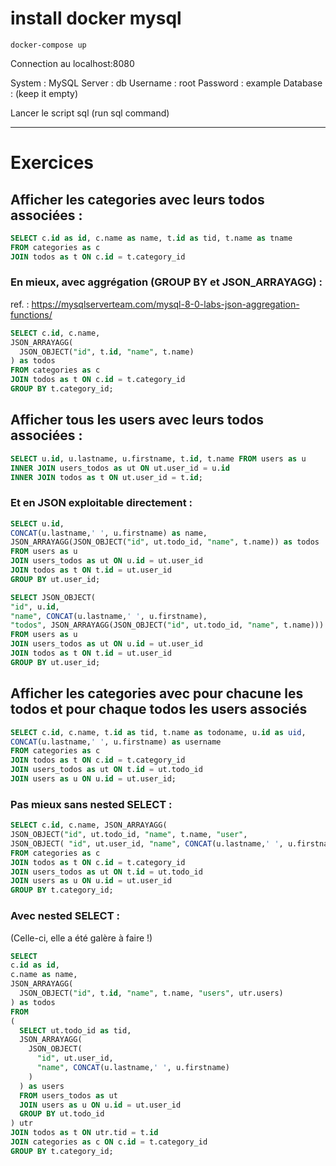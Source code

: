 # install docker mysql

```
docker-compose up
```

Connection au localhost:8080

System : MySQL
Server : db
Username : root
Password : example
Database : (keep it empty)

Lancer le script sql (run sql command)

-----

# Exercices

## Afficher les categories avec leurs todos associées :

```sql
SELECT c.id as id, c.name as name, t.id as tid, t.name as tname
FROM categories as c
JOIN todos as t ON c.id = t.category_id
```

### En mieux, avec aggrégation (GROUP BY et JSON_ARRAYAGG) :

ref. : https://mysqlserverteam.com/mysql-8-0-labs-json-aggregation-functions/

```sql
SELECT c.id, c.name,
JSON_ARRAYAGG(
  JSON_OBJECT("id", t.id, "name", t.name)
) as todos
FROM categories as c
JOIN todos as t ON c.id = t.category_id
GROUP BY t.category_id;
```

## Afficher tous les users avec leurs todos associées :

```sql
SELECT u.id, u.lastname, u.firstname, t.id, t.name FROM users as u
INNER JOIN users_todos as ut ON ut.user_id = u.id
INNER JOIN todos as t ON ut.user_id = t.id;
```

### Et en JSON exploitable directement :

```sql
SELECT u.id, 
CONCAT(u.lastname,' ', u.firstname) as name, 
JSON_ARRAYAGG(JSON_OBJECT("id", ut.todo_id, "name", t.name)) as todos
FROM users as u
JOIN users_todos as ut ON u.id = ut.user_id
JOIN todos as t ON t.id = ut.user_id
GROUP BY ut.user_id;
```

```sql
SELECT JSON_OBJECT(
"id", u.id, 
"name", CONCAT(u.lastname,' ', u.firstname), 
"todos", JSON_ARRAYAGG(JSON_OBJECT("id", ut.todo_id, "name", t.name))) as user
FROM users as u
JOIN users_todos as ut ON u.id = ut.user_id
JOIN todos as t ON t.id = ut.user_id
GROUP BY ut.user_id;
```

## Afficher les categories avec pour chacune les todos et pour chaque todos les users associés

```sql
SELECT c.id, c.name, t.id as tid, t.name as todoname, u.id as uid, 
CONCAT(u.lastname,' ', u.firstname) as username 
FROM categories as c
JOIN todos as t ON c.id = t.category_id
JOIN users_todos as ut ON t.id = ut.todo_id
JOIN users as u ON u.id = ut.user_id;
```

### Pas mieux sans nested SELECT :

```sql
SELECT c.id, c.name, JSON_ARRAYAGG( 
JSON_OBJECT("id", ut.todo_id, "name", t.name, "user", 
JSON_OBJECT( "id", ut.user_id, "name", CONCAT(u.lastname,' ', u.firstname) ) ) ) as todos
FROM categories as c
JOIN todos as t ON c.id = t.category_id
JOIN users_todos as ut ON t.id = ut.todo_id
JOIN users as u ON u.id = ut.user_id
GROUP BY t.category_id;
```

### Avec nested SELECT :
(Celle-ci, elle a été galère à faire !)

```sql
SELECT 
c.id as id, 
c.name as name, 
JSON_ARRAYAGG(
  JSON_OBJECT("id", t.id, "name", t.name, "users", utr.users)
) as todos 
FROM
(
  SELECT ut.todo_id as tid, 
  JSON_ARRAYAGG(
    JSON_OBJECT(
      "id", ut.user_id, 
      "name", CONCAT(u.lastname,' ', u.firstname)
    )
  ) as users
  FROM users_todos as ut
  JOIN users as u ON u.id = ut.user_id
  GROUP BY ut.todo_id
) utr
JOIN todos as t ON utr.tid = t.id
JOIN categories as c ON c.id = t.category_id
GROUP BY t.category_id;
```